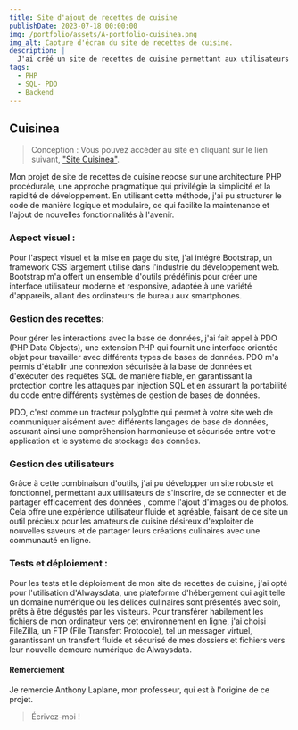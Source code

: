 ```yaml
---
title: Site d'ajout de recettes de cuisine
publishDate: 2023-07-18 00:00:00
img: /portfolio/assets/A-portfolio-cuisinea.png
img_alt: Capture d'écran du site de recettes de cuisine.
description: |
  J'ai créé un site de recettes de cuisine permettant aux utilisateurs de s'inscrire et d'ajouter leurs recettes préférées, afin d'obtenir une expérience interactive et collaborative. Ce site offre une véritable source d'inspiration pour tous les amateurs de cuisine. Ce site s'adapte à toutes tailles d'écran.
tags:
  - PHP
  - SQL- PDO
  - Backend
---
```


## Cuisinea

> Conception :
> Vous pouvez accéder au site en cliquant sur le lien suivant, <a href="https://cuisinea.alwaysdata.net">"Site Cuisinea"</a>.

Mon projet de site de recettes de cuisine repose sur une architecture PHP procédurale, une approche pragmatique qui privilégie la simplicité et la rapidité de développement. En utilisant cette méthode, j'ai pu structurer le code de manière logique et modulaire, ce qui facilite la maintenance et l'ajout de nouvelles fonctionnalités à l'avenir.

### Aspect visuel :

Pour l'aspect visuel et la mise en page du site, j'ai intégré Bootstrap, un framework CSS largement utilisé dans l'industrie du développement web. Bootstrap m'a offert un ensemble d'outils prédéfinis pour créer une interface utilisateur moderne et responsive, adaptée à une variété d'appareils, allant des ordinateurs de bureau aux smartphones.

### Gestion des recettes:

Pour gérer les interactions avec la base de données, j'ai fait appel à PDO (PHP Data Objects), une extension PHP qui fournit une interface orientée objet pour travailler avec différents types de bases de données. PDO m'a permis d'établir une connexion sécurisée à la base de données et d'exécuter des requêtes SQL de manière fiable, en garantissant la protection contre les attaques par injection SQL et en assurant la portabilité du code entre différents systèmes de gestion de bases de données.

PDO, c'est comme un tracteur polyglotte qui permet à votre site web de communiquer aisément avec différents langages de base de données, assurant ainsi une compréhension harmonieuse et sécurisée entre votre application et le système de stockage des données.

### Gestion des utilisateurs

Grâce à cette combinaison d'outils, j'ai pu développer un site robuste et fonctionnel, permettant aux utilisateurs de s'inscrire, de se connecter et de partager efficacement des données , comme l'ajout d'images ou de photos. Cela offre une expérience utilisateur fluide et agréable, faisant de ce site un outil précieux pour les amateurs de cuisine désireux d'exploiter de nouvelles saveurs et de partager leurs créations culinaires avec une communauté en ligne.

### Tests et déploiement :

Pour les tests et le déploiement de mon site de recettes de cuisine, j'ai opté pour l'utilisation d'Alwaysdata, une plateforme d'hébergement qui agit telle un domaine numérique où les délices culinaires sont présentés avec soin, prêts à être dégustés par les visiteurs. Pour transférer habilement les fichiers de mon ordinateur vers cet environnement en ligne, j'ai choisi FileZilla, un FTP (File Transfert Protocole), tel un messager virtuel, garantissant un transfert fluide et sécurisé de mes dossiers et fichiers vers leur nouvelle demeure numérique de Alwaysdata.

#### Remerciement

Je remercie Anthony Laplane, mon professeur, qui est à l'origine de ce projet.

> Écrivez-moi !
